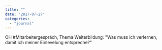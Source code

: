```yaml
---
title: ""
date: "2017-07-27"
categories: 
  - "journal"
---
```


OH #Mitarbeitergespräch, Thema Weiterbildung: "Was muss ich verlernen, damit ich meiner Einlevelung entspreche?"
